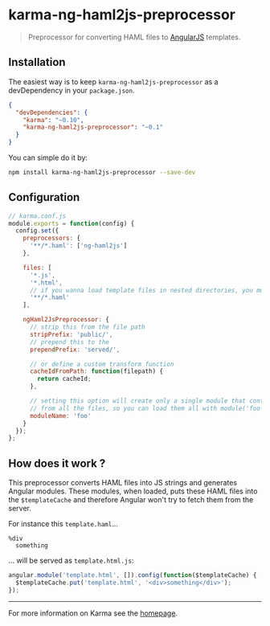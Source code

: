 # karma-ng-haml2js-preprocessor

> Preprocessor for converting HAML files to [AngularJS](http://angularjs.org/) templates.

## Installation

The easiest way is to keep `karma-ng-haml2js-preprocessor` as a devDependency in your `package.json`.
```json
{
  "devDependencies": {
    "karma": "~0.10",
    "karma-ng-haml2js-preprocessor": "~0.1"
  }
}
```

You can simple do it by:
```bash
npm install karma-ng-haml2js-preprocessor --save-dev
```

## Configuration
```js
// karma.conf.js
module.exports = function(config) {
  config.set({
    preprocessors: {
      '**/*.haml': ['ng-haml2js']
    },

    files: [
      '*.js',
      '*.html',
      // if you wanna load template files in nested directories, you must use this
      '**/*.haml'
    ],

    ngHaml2JsPreprocessor: {
      // strip this from the file path
      stripPrefix: 'public/',
      // prepend this to the
      prependPrefix: 'served/',

      // or define a custom transform function
      cacheIdFromPath: function(filepath) {
        return cacheId;
      },

      // setting this option will create only a single module that contains templates
      // from all the files, so you can load them all with module('foo')
      moduleName: 'foo'
    }
  });
};
```

## How does it work ?

This preprocessor converts HAML files into JS strings and generates Angular modules. These modules, when loaded, puts these HAML files into the `$templateCache` and therefore Angular won't try to fetch them from the server.

For instance this `template.haml`...
```haml
%div
  something
```
... will be served as `template.html.js`:
```js
angular.module('template.html', []).config(function($templateCache) {
  $templateCache.put('template.html', '<div>something</div>');
});
```

----

For more information on Karma see the [homepage].


[homepage]: http://karma-runner.github.com
